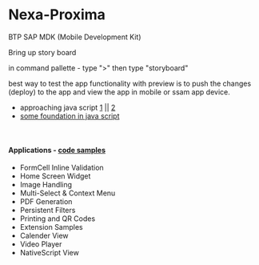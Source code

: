 # Nexa-Proxima
BTP SAP MDK (Mobile Development Kit)


Bring up story board 

in command pallette - type ">" then type "storyboard"

best way to test the app functionality with preview is to push the changes (deploy) to the app and view the app in mobile or ssam app device.

- approaching java script [1](https://www.youtube.com/watch?v=xB3ZmUH6GqU&ab_channel=CatherineLi) || [2](https://www.youtube.com/watch?v=X_FfHxMkkos&ab_channel=PhillipChoi)
- [some foundation in java script](https://www.youtube.com/watch?v=ogdtB_m6G5g&ab_channel=CleverProgrammer) 

</br> 

#### Applications - [code samples](https://github.com/SAP-samples/cloud-mdk-samples/tree/main/Showcase_Apps)

- FormCell Inline Validation
- Home Screen Widget
- Image Handling
- Multi-Select & Context Menu
- PDF Generation
- Persistent Filters
- Printing and QR Codes
- Extension Samples
- Calender View
- Video Player
- NativeScript View

</br> </br>

<!--

</br> </br>

#### Applications - [code samples](https://github.com/SAP-samples/cloud-mdk-samples/tree/main/Showcase_Apps)

- FormCell Inline Validation
- Home Screen Widget

-->
